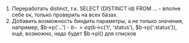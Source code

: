 1. Переработать distinct, т.к. SELECT (DISTINCT id) FROM ... - вполне себе ок, только проверить на всех базах.
2. Добавить возможность биндить параметры, а не только значения, например, $b->p('...') - $b->eq($b->c('t', 'status'), $b->p(':status')), ещё, возможно, надо будет $b->pl() для списков
